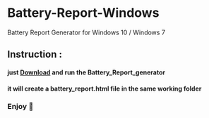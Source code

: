 # Battery-Report-Windows
Battery Report Generator for Windows 10 / Windows 7
## Instruction :
  #### just [Download](https://1drv.ms/u/s!AncRSb0Owh7RgwDKXPMEcZyGCDUv?e=7NApYw) and run the Battery_Report_generator
  #### it will create a battery_report.html file in the same working folder
  
  
### Enjoy 🤗
